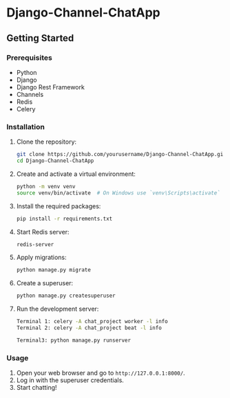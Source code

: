 # Django-Channel-ChatApp
## Getting Started

### Prerequisites
- Python 
- Django
- Django Rest Framework
- Channels
- Redis
- Celery

### Installation

1. Clone the repository:
    ```bash
    git clone https://github.com/yourusername/Django-Channel-ChatApp.git
    cd Django-Channel-ChatApp
    ```

2. Create and activate a virtual environment:
    ```bash
    python -m venv venv
    source venv/bin/activate  # On Windows use `venv\Scripts\activate`
    ```

3. Install the required packages:
    ```bash
    pip install -r requirements.txt
    ```

4. Start Redis server:
    ```bash
    redis-server
    ```

5. Apply migrations:
    ```bash
    python manage.py migrate
    ```

6. Create a superuser:
    ```bash
    python manage.py createsuperuser
    ```

7. Run the development server:
    ```bash
    Terminal 1: celery -A chat_project worker -l info
    Terminal 2: celery -A chat_project beat -l info

    Terminal3: python manage.py runserver
    ```

### Usage

1. Open your web browser and go to `http://127.0.0.1:8000/`.
2. Log in with the superuser credentials.
3. Start chatting!

